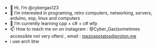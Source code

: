 - 👋 Hi, I’m @cybergas123
- 👀 I’m interested in programing, retro computers, networking, servers, arduino, esp, linux and computers
- 🌱 I’m currently learning cpp + c# + c# wfp
- 📫 How to reach me on on instagram : @Cyber_Gas(sometimes accessible not very often) , email : mezospotatos@proton.me
- i use arch btw 
<!---
cybergas123/cybergas123 is a ✨ special ✨ repository because its `README.md` (this file) appears on your GitHub profile.
You can click the Preview link to take a look at your changes.
--->
